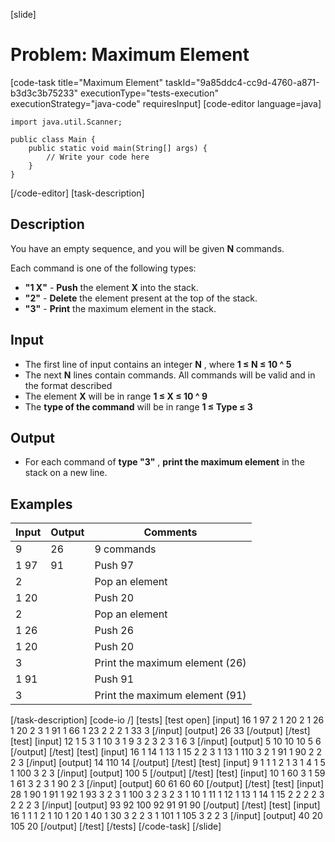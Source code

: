 [slide]
# Problem: Maximum Element
[code-task title="Maximum Element" taskId="9a85ddc4-cc9d-4760-a871-b3d3c3b75233" executionType="tests-execution" executionStrategy="java-code" requiresInput]
[code-editor language=java]
```
import java.util.Scanner;

public class Main {
    public static void main(String[] args) {
        // Write your code here
    }
}
```
[/code-editor]
[task-description]
## Description
You have an empty sequence, and you will be given  **N**  commands.

Each command is one of the following types:

- **"1 X"** - **Push** the element **X** into the stack.
- **"2"** - **Delete** the element present at the top of the stack.
- **"3"** - **Print** the maximum element in the stack.

## Input

- The first line of input contains an integer **N** , where **1 ≤ N ≤ 10 ^ 5**
- The next  **N** lines contain commands. All commands will be valid and in the format described
- The element **X** will be in range **1 ≤ X ≤ 10 ^ 9**
- The **type of the command** will be in range **1 ≤ Type ≤ 3**

## Output

- For each command of **type "3"** , **print the maximum element** in the stack on a new line.

## Examples
| **Input** | **Output** | **Comments** |
| --- | --- | --- |
| 9 | 26 | 9 commands |
| 1 97 | 91 | Push 97 |
| 2 |  | Pop an element |
| 1 20 |  | Push 20 |
| 2 |  | Pop an element |
| 1 26 |  | Push 26 |
| 1 20 |  | Push 20 |
| 3 |  | Print the maximum element (26) |
| 1 91 |  | Push 91 |
| 3 |  | Print the maximum element (91) |

[/task-description]
[code-io /]
[tests]
[test open]
[input]
16
1 97
2
1 20
2
1 26
1 20
2
3
1 91
1 66
1 23
2
2
2
1 33
3
[/input]
[output]
26
33
[/output]
[/test]
[test]
[input]
12
1 5
3
1 10
3
1 9
3
2
3
2
3
1 6
3
[/input]
[output]
5
10
10
10
5
6
[/output]
[/test]
[test]
[input]
16
1 14
1 13
1 15
2
2
3
1 13
1 110
3
2
1 91
1 90
2
2
2
3
[/input]
[output]
14
110
14
[/output]
[/test]
[test]
[input]
9
1 1
1 2
1 3
1 4
1 5
1 100
3
2
3
[/input]
[output]
100
5
[/output]
[/test]
[test]
[input]
10
1 60
3
1 59
1 61
3
2
3
1 90
2
3
[/input]
[output]
60
61
60
60
[/output]
[/test]
[test]
[input]
28
1 90
1 91
1 92
1 93
3
2
3
1 100
3
2
3
2
3
1 10
1 11
1 12
1 13
1 14
1 15
2
2
2
2
3
2
2
2
3
[/input]
[output]
93
92
100
92
91
91
90
[/output]
[/test]
[test]
[input]
16
1 1
1 2
1 10
1 20
1 40
1 30
3
2
2
3
1 101
1 105
3
2
2
3
[/input]
[output]
40
20
105
20
[/output]
[/test]
[/tests]
[/code-task]
[/slide]